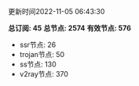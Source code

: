 更新时间2022-11-05 06:43:30

**总订阅: 45**
**总节点: 2574**
**有效节点: 576**
- ssr节点: 26
- trojan节点: 50
- ss节点: 130
- v2ray节点: 370
